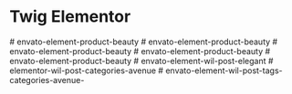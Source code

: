 # Twig Elementor
#   e n v a t o - e l e m e n t - p r o d u c t - b e a u t y  
 #   e n v a t o - e l e m e n t - p r o d u c t - b e a u t y  
 #   e n v a t o - e l e m e n t - p r o d u c t - b e a u t y  
 #   e n v a t o - e l e m e n t - p r o d u c t - b e a u t y  
 #   e n v a t o - e l e m e n t - p r o d u c t - b e a u t y  
 #   e n v a t o - e l e m e n t - w i l - p o s t - e l e g a n t  
 #   e l e m e n t o r - w i l - p o s t - c a t e g o r i e s - a v e n u e  
 #   e n v a t o - e l e m e n t - w i l - p o s t - t a g s - c a t e g o r i e s - a v e n u e -  
 